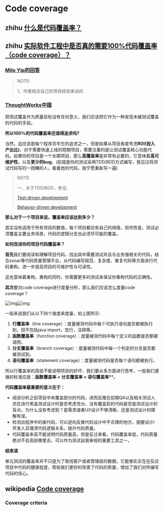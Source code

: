 # Code coverage



## zhihu [什么是代码覆盖率？](https://www.zhihu.com/question/22244568)



## zhihu [实际软件工程中是否真的需要100%代码覆盖率（code coverage）？](https://www.zhihu.com/question/29528349) 

### [Milo Yip的回答](https://www.zhihu.com/question/29528349/answer/44914382) 

> NOTE: 
>
> 1、作者结合自己的项目经验来谈的



### [ThoughtWorks中国](https://www.zhihu.com/question/29528349/answer/236076742)

把测试覆盖作为质量目标没有任何意义，我们应该把它作为一种发现未被测试覆盖的代码的手段。

**所以100%的代码覆盖率还值得追求吗?**

当然，这应该是每个程序员毕生的追求之一，但是如果从项目角度考虑**ROI(投入产出比)**，对于需要快速上线的短期项目，需要注重的是让测试覆盖核心功能代码。如果你的项目是一个长期项目，那么**高覆盖率**是非常有必要的，它意味着**高可维护性**，以及**更少的bug**。(前提是你的测试采用TDD/BDD方式编写，我见过将测试代码写的一团糟的人，看着他的代码，我宁愿重新写一遍)

> NOTE: 
>
> 一、关于TDD/BDD，参见:
>
> [Test-driven development](https://infogalactic.com/info/Test-driven_development)
>
> [Behavior-driven development](https://infogalactic.com/info/Behavior-driven_development)

**那么对于一个项目来说，覆盖率应该达到多少？**

其实没有适用于所有项目的数值，每个项目都应有自己的阈值，但共性是，测试必须覆盖主要业务场景，代码的逻辑分支也必须尽可能的覆盖。

**如何改进你的项目代码覆盖率？**

**首先**我们要阅读和理解项目代码，找出其中需要测试并且与业务强相关的代码，结合sonar等代码质量管理平台，从代码编写规范、复杂度、重复代码等方面进行代码重构，进一步提高项目的可维护性与可读性。

这也意味着重构，重构的同时，你需要更多的测试来保证你重构代码的正确性。

**其次**要对code coverage进行度量分析，那么我们应该怎么度量code coverage？



![img](https://pic2.zhimg.com/50/v2-04dd1f01df4e80503ffe6969d4944518_hd.jpg?source=1940ef5c)![img](https://pic2.zhimg.com/80/v2-04dd1f01df4e80503ffe6969d4944518_720w.jpg?source=1940ef5c)



一般来说我们从以下四个维度来度量，如上图所示:

1. **行覆盖率**（line coverage）：度量被测代码中每个可执行语句是否都被执行到，但不包括java import，空行，注释等。
2. **函数覆盖率**（function coverage）：度量被测代码中每个定义的函数是否都被调用。
3. **分支覆盖率**（branch coverage）：度量被测代码中每一个判定的分支是否都被测试到。
4. **语句覆盖率**（statement coverage）：度量被测代码是否每个语句都被执行。

所以行覆盖率的高低不能说明项目的好坏，我们要从多方面进行思考，一般我们遵循的标准应是：**函数覆盖率 > 分支覆盖率 > 语句覆盖率\****。

**代码覆盖率最重要的意义在于：**

- 阅读分析之前项目中未覆盖部分的代码，进而反推在前期QA以及相关测试人员在进行黑盒测试设计时是否考虑充分，没有覆盖到的代码是否是测试设计的盲点，为什么没有考虑到？是需求或者UX设计不够清晰，还是测试设计的理解有误。
- 检测出程序中的废代码，可以逆向反推代码设计中不合理的地方，提醒设计/开发人员理清代码逻辑关系，提升代码质量。
- 代码覆盖率高不能说明代码质量高，但是反过来看，代码覆盖率低，代码质量绝对不会高到哪里去，可以作为测试自我审视的重要工具之一。

**结束语**

单元测试的覆盖率并不只是为了取悦客户或者管理层的数据，它能够实实在在反应项目中代码的健康程度，帮助我们更好的改善了代码的质量，增加了我们对所编写代码的信心。



## wikipedia [Code coverage](http://en.wikipedia.org/wiki/Code_coverage)



### Coverage criteria







